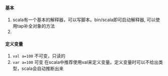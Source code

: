

#### 基本
1. scala有一个基本的解释器，可以写脚本。bin/scala即可启动解释器, 可以使用tap补全对象的方法
2. 


#### 定义变量
1. `val a=100` 不可变，只读的
2. `var a=100` 可变
在scala中推荐使用val来定义变量。定义变量时可以不给出类型，scala会自动推断出来